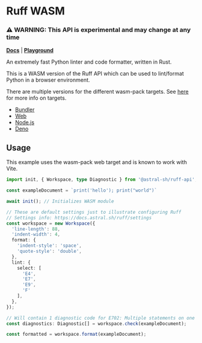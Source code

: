 # Ruff WASM

### ⚠️ WARNING: This API is experimental and may change at any time

[**Docs**](https://docs.astral.sh/ruff/) | [**Playground**](https://play.ruff.rs/)

An extremely fast Python linter and code formatter, written in Rust.

This is a WASM version of the Ruff API which can be used to lint/format Python in a browser environment.

There are multiple versions for the different wasm-pack targets. See [here](https://rustwasm.github.io/docs/wasm-bindgen/reference/deployment.html) for more info on targets.

- [Bundler](https://www.npmjs.com/package/@astral-sh/ruff-wasm-bundler)
- [Web](https://www.npmjs.com/package/@astral-sh/ruff-wasm-web)
- [Node.js](https://www.npmjs.com/package/@astral-sh/ruff-wasm-nodejs)
- [Deno](https://www.npmjs.com/package/@astral-sh/ruff-wasm-deno)

## Usage

This example uses the wasm-pack web target and is known to work with Vite.

```ts
import init, { Workspace, type Diagnostic } from '@astral-sh/ruff-api';

const exampleDocument = `print('hello'); print("world")`

await init(); // Initializes WASM module

// These are default settings just to illustrate configuring Ruff
// Settings info: https://docs.astral.sh/ruff/settings
const workspace = new Workspace({
  'line-length': 88,
  'indent-width': 4,
  format: {
    'indent-style': 'space',
    'quote-style': 'double',
  },
  lint: {
    select: [
      'E4',
      'E7',
      'E9',
      'F'
    ],
  },
});

// Will contain 1 diagnostic code for E702: Multiple statements on one line
const diagnostics: Diagnostic[] = workspace.check(exampleDocument);

const formatted = workspace.format(exampleDocument);
```
